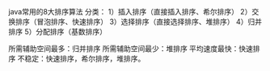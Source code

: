 
java常用的8大排序算法
分类：
  1）插入排序（直接插入排序、希尔排序）
  2）交换排序（冒泡排序、快速排序）
  3）选择排序（直接选择排序、堆排序）
  4）归并排序
  5）分配排序（基数排序）

  所需辅助空间最多：归并排序
  所需辅助空间最少：堆排序
  平均速度最快：快速排序
  不稳定：快速排序，希尔排序，堆排序。

